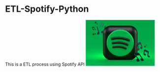 # ETL-Spotify-Python
This is a ETL process using Spotify API
<img height="150" src="images/spotify-logo.png"  />
